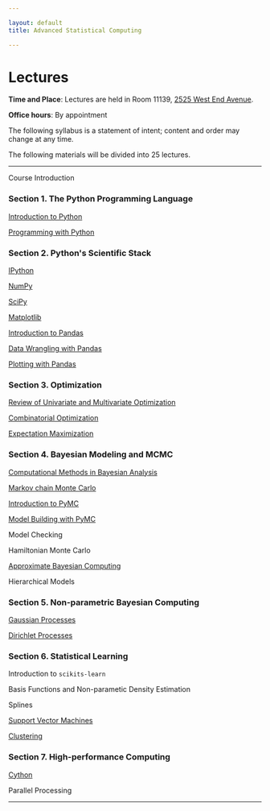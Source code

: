 ```yaml
---

layout: default
title: Advanced Statistical Computing

---
```


# Lectures

**Time and Place**: Lectures are held in Room 11139, [2525 West End Avenue](http://bit.ly/17y9ZxH).

**Office hours**: By appointment

The following syllabus is a statement of intent; content and order may change at any time.

The following materials will be divided into 25 lectures.

---

Course Introduction

### Section 1. The Python Programming Language

[Introduction to Python](http://nbviewer.ipython.org/urls/raw.github.com/fonnesbeck/Bios366/master/notebooks/Section1_1-Introduction-to-Python.ipynb)

[Programming with Python](http://nbviewer.ipython.org/urls/raw.github.com/fonnesbeck/Bios366/master/notebooks/Section1_2-Programming-with-Python.ipynb)

### Section 2. Python's Scientific Stack

[IPython](http://nbviewer.ipython.org/urls/raw.github.com/fonnesbeck/Bios366/master/notebooks/Section2_1-IPython.ipynb)

[NumPy](http://nbviewer.ipython.org/urls/raw.github.com/fonnesbeck/Bios366/master/notebooks/Section2_2-NumPy.ipynb)

[SciPy](http://nbviewer.ipython.org/urls/raw.github.com/fonnesbeck/Bios366/master/notebooks/Section2_3-SciPy.ipynb)

[Matplotlib](http://nbviewer.ipython.org/urls/raw.github.com/fonnesbeck/Bios366/master/notebooks/Section2_4-Matplotlib.ipynb)

[Introduction to Pandas](http://nbviewer.ipython.org/urls/raw.github.com/fonnesbeck/Bios366/master/notebooks/Section2_5-Introduction-to-Pandas.ipynb)

[Data Wrangling with Pandas](http://nbviewer.ipython.org/urls/raw.github.com/fonnesbeck/Bios366/master/notebooks/Section2_6-Data-Wrangling-with-Pandas.ipynb)

[Plotting with Pandas](http://nbviewer.ipython.org/urls/raw.github.com/fonnesbeck/Bios366/master/notebooks/Section2_7-Plotting-with-Pandas.ipynb)

### Section 3. Optimization

[Review of Univariate and Multivariate Optimization](http://nbviewer.ipython.org/urls/raw.github.com/fonnesbeck/Bios366/master/notebooks/Section3_1-Univariate-and-Multivariate-Optimization.ipynb)

[Combinatorial Optimization](http://nbviewer.ipython.org/urls/raw.github.com/fonnesbeck/Bios366/master/notebooks/Section3_2-Combinatorial-Optimization.ipynb)

[Expectation Maximization](http://nbviewer.ipython.org/urls/raw.github.com/fonnesbeck/Bios366/master/notebooks/Section3_3-Expectation-Maximization.ipynb)


### Section 4. Bayesian Modeling and MCMC

[Computational Methods in Bayesian Analysis](http://nbviewer.ipython.org/urls/raw.github.com/fonnesbeck/Bios366/master/notebooks/Section4_1-Bayesian-Computation.ipynb)

[Markov chain Monte Carlo](http://nbviewer.ipython.org/urls/raw.github.com/fonnesbeck/Bios366/master/notebooks/Section4_2-MCMC.ipynb)

[Introduction to PyMC](http://nbviewer.ipython.org/urls/raw.github.com/fonnesbeck/Bios366/master/notebooks/Section4_2-Introduction-to-PyMC.ipynb)

[Model Building with PyMC](http://nbviewer.ipython.org/urls/raw.github.com/fonnesbeck/Bios366/master/notebooks/Section4_3-Model-Building-with-PyMC.ipynb)

Model Checking

Hamiltonian Monte Carlo

[Approximate Bayesian Computing](http://nbviewer.ipython.org/urls/raw.github.com/fonnesbeck/Bios366/master/notebooks/Section4_6-Approximate-Bayesian-Computing.ipynb)

Hierarchical Models


### Section 5. Non-parametric Bayesian Computing

[Gaussian Processes](http://nbviewer.ipython.org/urls/raw.github.com/fonnesbeck/Bios366/master/notebooks/Section5_1-Gaussian-Processes.ipynb)

[Dirichlet Processes](http://nbviewer.ipython.org/urls/raw.github.com/fonnesbeck/Bios366/master/notebooks/Section5_2-Dirichlet-Processes.ipynb)


### Section 6. Statistical Learning

Introduction to `scikits-learn`

Basis Functions and Non-parametic Density Estimation

Splines

[Support Vector Machines](http://nbviewer.ipython.org/urls/raw.github.com/fonnesbeck/Bios366/master/notebooks/Section6_3-Support-Vector-Machines.ipynb)

[Clustering](http://nbviewer.ipython.org/urls/raw.github.com/fonnesbeck/Bios366/master/notebooks/Section6_4-Clustering.ipynb)


### Section 7. High-performance Computing

[Cython](http://nbviewer.ipython.org/urls/raw.github.com/fonnesbeck/Bios366/master/notebooks/Section7_1-Cython.ipynb)


Parallel Processing

---

